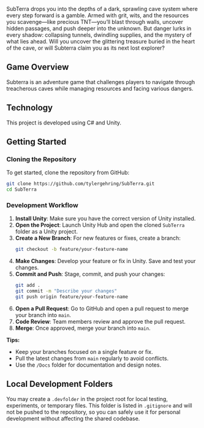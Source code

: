 SubTerra drops you into the depths of a dark, sprawling cave system where every step forward is a gamble. Armed with grit, wits, and the resources you scavenge—like precious TNT—you’ll blast through walls, uncover hidden passages, and push deeper into the unknown. But danger lurks in every shadow: collapsing tunnels, dwindling supplies, and the mystery of what lies ahead. Will you uncover the glittering treasure buried in the heart of the cave, or will Subterra claim you as its next lost explorer?

## Game Overview

Subterra is an adventure game that challenges players to navigate through treacherous caves while managing resources and facing various dangers.

## Technology
This project is developed using C# and Unity.

## Getting Started

### Cloning the Repository

To get started, clone the repository from GitHub:

```bash
git clone https://github.com/tylergehring/SubTerra.git
cd SubTerra
```

### Development Workflow

1. **Install Unity**: Make sure you have the correct version of Unity installed.
2. **Open the Project**: Launch Unity Hub and open the cloned `SubTerra` folder as a Unity project.
3. **Create a New Branch**: For new features or fixes, create a branch:
	```bash
	git checkout -b feature/your-feature-name
	```
4. **Make Changes**: Develop your feature or fix in Unity. Save and test your changes.
5. **Commit and Push**: Stage, commit, and push your changes:
	```bash
	git add .
	git commit -m "Describe your changes"
	git push origin feature/your-feature-name
	```
6. **Open a Pull Request**: Go to GitHub and open a pull request to merge your branch into `main`.
7. **Code Review**: Team members review and approve the pull request.
8. **Merge**: Once approved, merge your branch into `main`.

**Tips:**
- Keep your branches focused on a single feature or fix.
- Pull the latest changes from `main` regularly to avoid conflicts.
- Use the `/Docs` folder for documentation and design notes.

## Local Development Folders

You may create a `.devfolder` in the project root for local testing, experiments, or temporary files. This folder is listed in `.gitignore` and will not be pushed to the repository, so you can safely use it for personal development without affecting the shared codebase.
